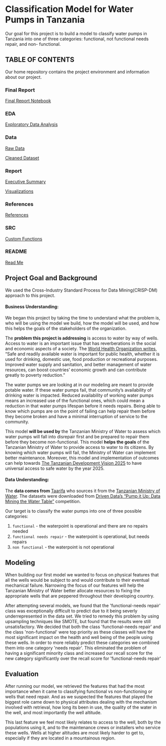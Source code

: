 
# Classification Model for Water Pumps in Tanzania

Our goal for this project is to build a model to classify water pumps in Tanzania into one of three categories: functional, not functional needs repair, and non- functional.

## TABLE OF CONTENTS

Our home repository contains the project environment and information about our project.

### Final Report

[Final Report Notebook](Final_Report.ipynb)


### EDA

[Exploratory Data Analysis](eda) 

### Data

[Raw Data](data)

[Cleaned Dataset](data/clean)


### Report

[Executive Summary](reports)

[Visualizations](reports/figures)

### References

[References](references)

### SRC

[Custom Functions](src)

### README

[Read Me](reports)

## Project Goal and Background

We used the Cross-Industry Standard Process for Data Mining(CRISP-DM) approach to this project. 

#### Business Understanding: 

We began this project by taking the time to understand what the problem is, who will be using the model we build, how the model will be used, and how this helps the goals of the stakeholders of the organization.

The **problem this project is addressing** is access to water by way of wells. Access to water is an important issue that has reverberations in the social and economic aspects of a society. The [World Health Organization writes](https://www.who.int/news-room/fact-sheets/detail/drinking-water#:~:text=Safe%20and%20readily%20available%20water,contribute%20greatly%20to%20poverty%20reduction.), “Safe and readily available water is important for public health, whether it is used for drinking, domestic use, food production or recreational purposes. Improved water supply and sanitation, and better management of water resources, can boost countries’ economic growth and can contribute greatly to poverty reduction.” 

The water pumps we are looking at in our modeling are meant to provide potable water. If these water pumps fail, that community’s availability of drinking water is impacted. Reduced availability of working water pumps means an increased use of the functional ones, which could mean a reduction in that water pumps lifespan before it needs repairs. Being able to know which pumps are on the point of failing can help repair them before they become broken and have a minimal interruption of service to the community.

This model **will be used by** the Tanzanian Ministry of Water to assess which water pumps will fall into disrepair first and be prepared to repair them before they become non-functional. This model **helps the goals** of the Tanzanian Ministry of Water to provide access to water to its citizens. By knowing which water pumps will fail, the Ministry of Water can implement better maintenance. Moreover, this model and implementation of outcomes can help towards [The Tanzanian Development Vision 2025](https://mof.go.tz/mofdocs/overarch/vision2025.htm) to have universal access to safe water by the year 2025.

#### Data Understanding:

The **data comes from** [Taarifa](http://taarifa.org/) who sources it from the [Tanzanian Ministry of Water](https://www.maji.go.tz/). The datasets were downloaded from [Driven Data’s “Pump it Up: Data Mining the Water Table”](https://www.drivendata.org/competitions/7/pump-it-up-data-mining-the-water-table/page/23/) competition.

Our target is to classify the water pumps into one of three possible categories:
1. `functional` - the waterpoint is operational and there are no repairs needed
2. `functional needs repair` - the waterpoint is operational, but needs repairs
3. `non functional` - the waterpoint is not operational



## Modeling

When building our first model we wanted to focus on physical features that all the wells would be subject to and would contribute to their eventual mechanical failure. Narrowing the focus of our features will help the Tanzanian Ministry of Water better allocate resources to fixing the appropriate wells that are peppered throughout their developing country.

After attempting several models, we found that the 'functional-needs repair' class was exceptionally difficult to predict due to
it being severly underrepresented in the data set. We tried to remedy this problem by using upsampling techniques like SMOTE,
but found that the results were still unsatisfactory. We decided that both the class 'functional-needs repair' and the class
'non-functional' were top priority as these classes will have the most significant impact on the health and well being of
the people using these wells. In order to more reliably predict these categories we combined them into one category 'needs repair'.
This eliminated the problem of having a significant minority class and increased our recall score for the new category significantly over the recall score for 'functional-needs repair'

## Evaluation
After running our model, we retrieved the features that had the most importance when it came to classifying functional vs non-functioning or wells that need repair. And as we suspected the features that played the biggest role came down to physical attributes dealing with the mechanism involved with retrieval, how long its been in use, the quality of the water in the well, and most importantly the well altitude. 

This last feature we feel most likely relates to access to the well, both by the populations using it, and to the maintenance crews or installers who service these wells. Wells at higher altitudes are most likely harder to get to, especially if they are located in a mountainous region. 

